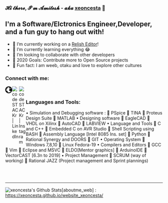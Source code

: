 ### 𝓗𝓲 𝓽𝓱𝓮𝓻𝓮, 𝓘'𝓶 𝓐𝓶𝓲𝓽𝓮𝓼𝓱 - 𝓪𝓴𝓪 [xeoncesta][website] 👋

## I'm a Software/Elctronics Engineer,Developer, and a fun guy to hang out with!
- 🔭 I’m currently working on a [Relish Editor][website]!
- 🌱 I’m currently learning everything 😂 
- 👯 I’m looking to collaborate with other developers
- 🥅 2020 Goals: Contribute more to Open Source projects
- 👾  Fun fact: I am weeb, otaku and love to explore other cultures

### Connect with me:

[<img align="left" alt="AboutMe" width="22px" src="https://raw.githubusercontent.com/iconic/open-iconic/master/svg/globe.svg" />][website]
[<img align="left" alt="codeSTACKr | LinkedIn" width="22px" src="https://cdn.jsdelivr.net/npm/simple-icons@v3/icons/linkedin.svg" />][linkedin]
[<img align="left" alt="codeSTACKr | Instagram" width="22px" src="https://cdn.jsdelivr.net/npm/simple-icons@v3/icons/instagram.svg" />][instagram]

<br />

### Languages and Tools:

•	Simulation and Debugging software :
		PSpice
		TINA
		Proteus Design Suite
		MATLAB
•	Designing software
		EagleCAD
		VHDL on Xilinx
		AutoCAD
		LABVIEW
•	Language and Tools
		C and C++
		Embedded C on AVR Studio
		Shell Scripting using BASH
		Assembly Language [Intel 8085 Ins. set]
		Python
		Rational Synergy and DOORS
		GIT
•	Operating System
		Windows 7,8,10
		Linux Fedora-19
•	Compilers and Editors
		GCC
		Vim
		Eclipse and MSVC
		ELDO[Mentor graphics]
		ArduinoIDE
		VectorCAST [6.3n to 2019]
•	Project Management 
		SCRUM (way of working)
		Rational JAZZ (Project management and Sprint plannings)
	
<br />
<br />

---
<img align="left" alt="xeoncesta's Github Stats" src="https://github-readme-stats.codestackr.vercel.app/api?username=xeoncesta&show_icons=true&hide_border=true" />

[website]: https://xeoncesta.github.io/website_xeoncesta/
[linkedin]: https://www.linkedin.com/in/amitesh-singh-xeoncesta/
[instagram]: https://www.instagram.com/amitesh.xeoncesta/
[aboutme_web] : https://xeoncesta.github.io/website_xeoncesta/